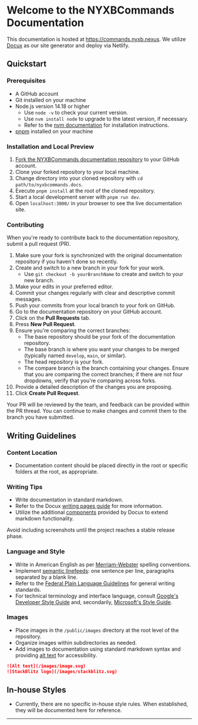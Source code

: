 # Welcome to the NYXBCommands Documentation

This documentation is hosted at https://commands.nyxb.nexus.
We utilize [Docux](https://docux.dev) as our site generator and deploy via Netlify.

## Quickstart

### Prerequisites

- A GitHub account
- Git installed on your machine
- Node.js version 14.18 or higher
  - Use `node -v` to check your current version.
  - Use `nvm install node` to upgrade to the latest version, if necessary.
  - Refer to the [nvm documentation](https://github.com/nvm-sh/nvm#installing-and-updating) for installation instructions.
- [pnpm](https://pnpm.io/installation) installed on your machine

### Installation and Local Preview

1. [Fork the NYXBCommands documentation repository](https://github.com/nyxb/nyxbcommands.docs/fork) to your GitHub account.
2. Clone your forked repository to your local machine.
3. Change directory into your cloned repository with `cd path/to/nyxbcommands.docs`.
4. Execute `pnpm install` at the root of the cloned repository.
5. Start a local development server with `pnpm run dev`.
6. Open `localhost:3000/` in your browser to see the live documentation site.

### Contributing

When you're ready to contribute back to the documentation repository, submit a pull request (PR).

1. Make sure your fork is synchronized with the original documentation repository if you haven't done so recently.
2. Create and switch to a new branch in your fork for your work.
   - Use `git checkout -b yourBranchName` to create and switch to your new branch.
3. Make your edits in your preferred editor.
4. Commit your changes regularly with clear and descriptive commit messages.
5. Push your commits from your local branch to your fork on GitHub.
6. Go to the documentation repository on your GitHub account.
7. Click on the **Pull Requests** tab.
8. Press **New Pull Request**.
9. Ensure you're comparing the correct branches:
   - The base repository should be your fork of the documentation repository.
   - The base branch is where you want your changes to be merged (typically named `develop`, `main`, or similar).
   - The head repository is your fork.
   - The compare branch is the branch containing your changes.
   Ensure that you are comparing the correct branches; if there are not four dropdowns, verify that you're comparing across forks.
10. Provide a detailed description of the changes you are proposing.
11. Click **Create Pull Request**.

Your PR will be reviewed by the team, and feedback can be provided within the PR thread. You can continue to make changes and commit them to the branch you have submitted.

## Writing Guidelines

### Content Location

- Documentation content should be placed directly in the root or specific folders at the root, as appropriate.

### Writing Tips

- Write documentation in standard markdown.
- Refer to the Docux [writing pages guide](https://docux.dev/introduction/writing-pages) for more information.
- Utilize the additional [components](https://docux.dev/api/components) provided by Docux to extend markdown functionality.

Avoid including screenshots until the project reaches a stable release phase.

### Language and Style

- Write in American English as per [Merriam-Webster](https://www.merriam-webster.com) spelling conventions.
- Implement [semantic linefeeds](https://rhodesmill.org/brandon/2012/one-sentence-per-line/): one sentence per line, paragraphs separated by a blank line.
- Refer to the [Federal Plain Language Guidelines](https://www.plainlanguage.gov/guidelines/) for general writing standards.
- For technical terminology and interface language, consult [Google's Developer Style Guide](https://developers.google.com/style) and, secondarily, [Microsoft's Style Guide](https://docs.microsoft.com/style-guide/welcome/).

### Images

- Place images in the `/public/images` directory at the root level of the repository.
- Organize images within subdirectories as needed.
- Add images to documentation using standard markdown syntax and providing [alt text](https://accessibility.huit.harvard.edu/describe-content-images) for accessibility.

```md
![Alt text](/images/image.svg)
![StackBlitz logo](/images/stackblitz.svg)
```

## In-house Styles

- Currently, there are no specific in-house style rules. When established, they will be documented here for reference.

---
